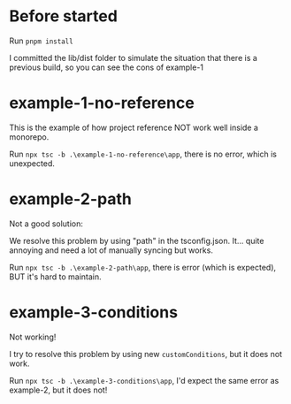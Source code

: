 # Before started

Run `pnpm install`

I committed the lib/dist folder to simulate the situation that there is a previous build, so you can see the cons of example-1

# example-1-no-reference

This is the example of how project reference NOT work well inside a monorepo.

Run `npx tsc -b .\example-1-no-reference\app`, there is no error, which is unexpected.

# example-2-path

Not a good solution:

We resolve this problem by using "path" in the tsconfig.json. It... quite annoying and need a lot of manually syncing
but works.

Run `npx tsc -b .\example-2-path\app`, there is error (which is expected), BUT it's hard to maintain.

# example-3-conditions

Not working!

I try to resolve this problem by using new `customConditions`, but it does not work.

Run `npx tsc -b .\example-3-conditions\app`, I'd expect the same error as example-2, but it does not!
